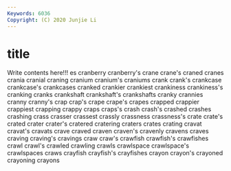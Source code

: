 ```yaml
---
Keywords: 6036
Copyright: (C) 2020 Junjie Li
---
```


# title

Write contents here!!!
es 
cranberry 
cranberry's 
crane 
crane's
craned 
cranes 
crania 
cranial 
craning 
cranium 
cranium's 
craniums 
crank 
crank's
crankcase 
crankcase's 
crankcases 
cranked 
crankier 
crankiest 
crankiness 
crankiness's 
cranking 
cranks
crankshaft 
crankshaft's 
crankshafts 
cranky 
crannies 
cranny 
cranny's 
crap 
crap's 
crape
crape's 
crapes 
crapped 
crappier 
crappiest 
crapping 
crappy 
craps 
craps's 
crash
crash's 
crashed 
crashes 
crashing 
crass 
crasser 
crassest 
crassly 
crassness 
crassness's
crate 
crate's 
crated 
crater 
crater's 
cratered 
cratering 
craters 
crates 
crating
cravat 
cravat's 
cravats 
crave 
craved 
craven 
craven's 
cravenly 
cravens 
craves
craving 
craving's 
cravings 
craw 
craw's 
crawfish 
crawfish's 
crawfishes 
crawl 
crawl's
crawled 
crawling 
crawls 
crawlspace 
crawlspace's 
crawlspaces 
craws 
crayfish 
crayfish's 
crayfishes
crayon 
crayon's 
crayoned 
crayoning 
crayons 
